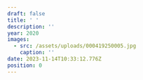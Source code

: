 ```yaml
---
draft: false
title: ' '
description: ''
year: 2020
images:
  - src: /assets/uploads/000419250005.jpg
    caption: ''
date: 2023-11-14T10:33:12.776Z
position: 0
---
```


